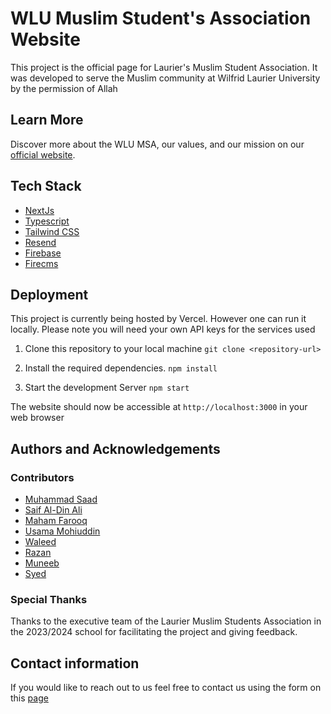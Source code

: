# WLU Muslim Student's Association Website

This project is the official page for Laurier's Muslim Student Association. It was developed to serve the Muslim community at Wilfrid Laurier University by the permission of Allah

## Learn More

Discover more about the WLU MSA, our values, and our mission on our [official website](https://www.wlumsa.org/about).

## Tech Stack

- [NextJs](https://nextjs.org/docs)
- [Typescript](https://www.typescriptlang.org/docs/handbook/)
- [Tailwind CSS](https://tailwindcss.com/docs/installation)
- [Resend](https://resend.com/docs/introduction)
- [Firebase](https://firebase.google.com/docs)
- [Firecms](https://firecms.co/)


## Deployment
This project is currently being hosted by Vercel. However one can run it locally. Please note you will need your own API keys for the services used

1. Clone this repository to your local machine
 `git clone <repository-url>`

2. Install the required dependencies.
 `npm install`

3. Start the development Server
 `npm start`

The website should now be accessible at `http://localhost:3000` in your web browser


## Authors and Acknowledgements
 
### Contributors 

- [Muhammad Saad](https://github.com/mxsaad)  
- [Saif Al-Din Ali](https://github.com/saifaldin14)
- [Maham Farooq](https://github.com/CoderMF)
- [Usama Mohiuddin](https://github.com/UsamaMo)
- [Waleed](https://github.com/WaleedAAA)
- [Razan](https://github.com/rzlm)
- [Muneeb](https://github.com/Muneeb231)
- [Syed](https://github.com/Syed-Ahmed02)

### Special Thanks
Thanks to the executive team of the Laurier Muslim Students Association in the 2023/2024 school for facilitating the project and giving feedback.

## Contact information
If you would like to reach out to us feel free to contact us using the form on this [page](https://www.wlumsa.org/resources)

